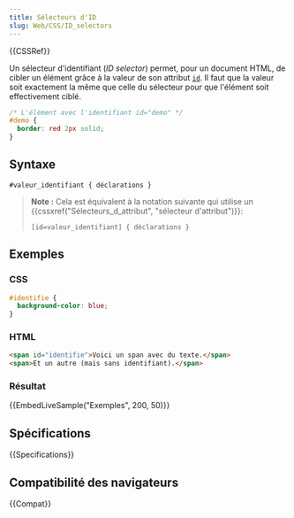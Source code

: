 ```yaml
---
title: Sélecteurs d'ID
slug: Web/CSS/ID_selectors
---
```


{{CSSRef}}

Un sélecteur d'identifiant (_ID selector_) permet, pour un document HTML, de cibler un élément grâce à la valeur de son attribut [`id`](/fr/docs/Web/HTML/Global_attributes#id). Il faut que la valeur soit exactement la même que celle du sélecteur pour que l'élément soit effectivement ciblé.

```css
/* L'élément avec l'identifiant id="demo" */
#demo {
  border: red 2px solid;
}
```

## Syntaxe

```
#valeur_identifiant { déclarations }
```

> **Note :** Cela est équivalent à la notation suivante qui utilise un {{cssxref("Sélecteurs_d_attribut", "sélecteur d'attribut")}}:
>
> ```
> [id=valeur_identifiant] { déclarations }
> ```

## Exemples

### CSS

```css
#identifie {
  background-color: blue;
}
```

### HTML

```html
<span id="identifie">Voici un span avec du texte.</span>
<span>Et un autre (mais sans identifiant).</span>
```

### Résultat

{{EmbedLiveSample("Exemples", 200, 50)}}

## Spécifications

{{Specifications}}

## Compatibilité des navigateurs

{{Compat}}
